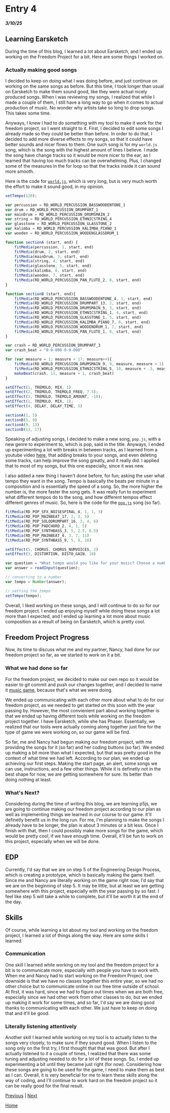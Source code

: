 # Entry 4
##### 3/10/25

## Learning Earsketch
During the time of this blog, I learned a lot about Earsketch, and I ended up working on the Freedom Project for a bit. Here are some things I worked on.

### Actually making good songs
I decided to keep on doing what I was doing before, and just continue on working on the same songs as before. But this time, I took longer than usual on Earsketch to make them sound good, like they were actual nicely produced songs. When I was reviewing my songs, I realized that while I made a couple of them, I still have a long way to go when it comes to actual production of music. No wonder why artists take so long to drop songs. This takes some time.

Anyways, I knew I had to do something with my tool to make it work for the freedom project, so I went straight to it. First, I decided to edit some songs I already made so they could be better than before. In order to do that, I decided to add more diverse effects to my songs, so that it could have better sounds and nicer flows to them. One such song is for my `world.js` song, which is the song with the highest amount of lines I believe. I made the song have change tracks so it would be more nicer to the ear, as I learned that having too much tracks can be overwhelming. Plus, I changed some of the measures in the for loop so that the tracks inside it can sound more smooth.

Here is the code for [`world.js`](https://earsketch.gatech.edu/earsketch2/?sharing=WlIuL5eON1uG6ilE5frDVg), which is very long, but is very much worth the effort to make it sound good, in my opinion. 
```js
setTempo(120);

var percussion = RD_WORLD_PERCUSSION_BASSWOODENTONE_1
var drum = RD_WORLD_PERCUSSION_DRUMPART_1
var mainDrum = RD_WORLD_PERCUSSION_DRUMSMAIN_2
var string = RD_WORLD_PERCUSSION_ETHNICSTRING_4
var glasstone = RD_WORLD_PERCUSSION_GLASSTONE_2
var kalimba = RD_WORLD_PERCUSSION_KALIMBA_PIANO_1
var wooden = RD_WORLD_PERCUSSION_WOODENGLASSDRUM_1

function sectionA (start, end) {
    fitMedia(percussion, 1, start, end)
    fitMedia(drum, 2, start, end)
    fitMedia(mainDrum, 3, start, end)
    fitMedia(string, 4, start, end)
    fitMedia(glasstone, 5, start, end)
    fitMedia(kalimba, 6, start, end)
    fitMedia(wooden, 7, start, end)
    fitMedia(RD_WORLD_PERCUSSION_PAN_FLUTE_2, 8, start, end)
}

function sectionB (start, end){
    fitMedia(RD_WORLD_PERCUSSION_BASSWOODENTONE_4, 1, start, end)
    fitMedia(RD_WORLD_PERCUSSION_DRUMPART_13, 2, start, end)
    fitMedia(RD_WORLD_PERCUSSION_DRUMSMAIN_5, 3, start, end)
    fitMedia(RD_WORLD_PERCUSSION_ETHNICSTRING_1, 4, start, end)
    fitMedia(RD_WORLD_PERCUSSION_GLASSTONE_1, 5, start, end)
    fitMedia(RD_WORLD_PERCUSSION_KALIMBA_PIANO_7, 6, start, end)
    fitMedia(RD_WORLD_PERCUSSION_WOODENDRUM_1, 7, start, end)
    fitMedia(RD_WORLD_PERCUSSION_PAN_FLUTE_1, 8, start, end)
}

var crash = RD_WORLD_PERCUSSION_DRUMPART_3
var crash_beat = "0-0-000-0-0-000"

for (var measure = 1; measure < 17; measure++){
    fitMedia(RD_WORLD_PERCUSSION_DRUMSMAIN_9, 9, measure, measure + 1)
    fitMedia(RD_WORLD_PERCUSSION_ETHNICSTRING_5, 10, measure + .5, measure + 1)
    makeBeat(crash, 11, measure + 1, crash_beat)
}

setEffect(1, TREMOLO, MIX, 1)
setEffect(2, TREMOLO, TREMOLO_FREQ, 7.5);
setEffect(3, TREMOLO, TREMOLO_AMOUNT, -10);
setEffect(1, TREMOLO, MIX, 1);
setEffect(4, DELAY, DELAY_TIME, 5)

sectionA(1, 5)
sectionB(5, 9)
sectionA(9, 13)
sectionB(13, 17)
```
Speaking of adjusting songs, I decided to make a new song, `pop.js`, with a new genre to experiment to, which is pop, said in the title. Anyways, I ended up experimenting a lot with breaks in between tracks, as I learned from a youtube video [here](https://youtu.be/0MW6gJ_G1xk?si=dl7zBdmG0sDVsUMA), that adding breaks to your songs, and even deleting some tracks, can help improve the song greatly, and it really did. I applied that to most of my songs, but this one especially, since it was new.

I also added a new thing I haven't done before, for fun; asking the user what tempo they want in the song. Tempo is basically the beats per minute in a composition and is essentially the speed of a song. So, the more higher the number is, the more faster the song gets. It was really fun to experiment what different tempos do to the song, and how different tempos effect different genres of music. So, here is the code for the [`pop.js`](https://earsketch.gatech.edu/earsketch2/?sharing=sJofaPkVAFacF9qah6U0sw) song (so far).
```js
fitMedia(RD_POP_SFX_NOISESPIRAL_4, 1, 1, 3)
fitMedia(RD_POP_MAINBEAT_17, 2, 3, 5)
fitMedia(RD_POP_SOLODRUMPART_16, 3, 4, 6)
fitMedia(RD_POP_PADCHORD_2, 4, 1, 5)
fitMedia(RD_POP_SYNTHBASS_3, 5, 2.5, 6.5)
fitMedia(RD_POP_MAINBEAT_4, 3, 7, 11)
fitMedia(RD_POP_SYNTHBASS_9, 5, 8, 10)

setEffect(5, CHORUS, CHORUS_NUMVOICES, 2)
setEffect(3, DISTORTION, DISTO_GAIN, 10)

var question = "What tempo would you like for your music? Choose a number between 45 and 220";
var answer = readInput(question);

// converting to a number
var tempo = Number(answer);

// setting the tempo
setTempo(tempo);
```
Overall, I liked working on these songs, and I will continue to do so for our freedom project. I ended up enjoying myself while doing these songs a lot more than I expected, and I ended up learning a lot more about music composition as a result of being on Earsketch, which is pretty cool.

## Freedom Project Progress
Now, its time to discuss what me and my partner, Nancy, had done for our freedom project so far, as we started to work on it a bit.

### What we had done so far
For the freedom project, we decided to make our own repo so it would be easier to git commit and push our changes together, and I decided to name it [music game](https://github.com/simrans4258/music-game), because that's what we were doing.

We ended up communicating with each other more about what to do for our freedom project, as we needed to get started on this soon with the year passing by. However, the most convienient part about working together is that we ended up having different tools while working on the freedom project together. I have Earsketch, while she has Phaser. Essentially, we realized that our tools were actually coming along together just fine for the type of game we were working on, so our game will be find. 

So far, me and Nancy had begun making our freedom project, with me providing the songs for it (so far) and her coding buttons (so far). We ended up making a bit more than what I expected, but that was pretty good in the context of what time we had left. According to our plan, we ended up achieving our first steps. Making the start page, an alert, some songs we can use, instructions, and a few other things. While it is definetly not in the best shape for now, we are getting somewhere for sure. Its better than doing nothing at least.

### What's Next?
Considering during the time of writing this blog, we are learning p5js, we are going to continue making our freedom project according to our plan as well as implementing things we learned in our course to our game. It'll definetly benefit us in the long run. For me, I'm planning to make the songs I already have to be longer, the plan is about 3 minutes or a bit less. Once I finish with that, then I could possibly make more songs for the game, which would be pretty cool, if we have enough time. Overall, it'll be fun to work on this project, especially when we will be done.

## EDP
Currently, I'd say that we are on step 5 of the Engineering Design Process, which is creating a prototype, which is basically making the game itself. Since me and Nancy are literally working on the game right now, I'd say that we are on the beginning of step 5. It may be little, but at least we are getting somewhere with this project, especially with the year passing by so fast. I feel like step 5 will take a while to complete, but it'll be worth it at the end of the day.

## Skills
Of course, while learning a lot about my tool and working on the freedom project, I learned a lot of things along the way. Here are some skills I learned.

### Communication
One skill I learned while working on my tool and the freedom project for a bit is to communicate more, especially with people you have to work with. When me and Nancy had to start working on the Freedom Project, one downside is that we have no classes together this entire year, so we had no other choice but to communicate online in our free time outside of school. At first, it was hard, since we had to figure out times when we are both free, especially since we had other work from other classes to do, but we ended up making it work for some times, and so far, I'd say we are doing good thanks to communicating with each other. We just have to keep on doing that and it'll be good.

### Literally listening attentively
Another skill I learned while working on my tool is to actually listen to the songs very closely, to make sure if they sound good. When I listen to the song only on the first try, I first thought that that was good. But after I actually listened to it a couple of times, I realized that there was some tuning and adjusting needed to do for a lot of these songs. So, I ended up experimenting a bit until they became just right (for now). Considering how these songs are going to be used for the game, I need to make them as best as I can. Overall, it is very beneficial for me to learn these skills along the way of coding, and I'll continue to work hard on the freedom project so it can be really good for the final result.

[Previous](entry03.md) | [Next](entry05.md)

[Home](../README.md)
